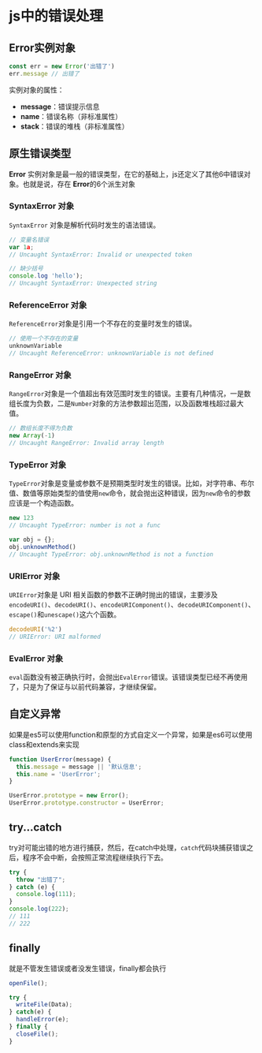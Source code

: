 # js中的错误处理

## Error实例对象

```javascript
const err = new Error('出错了')
err.message	// 出错了
```

实例对象的属性：

- **message**：错误提示信息
- **name**：错误名称（非标准属性）
- **stack**：错误的堆栈（非标准属性）



## 原生错误类型

**Error** 实例对象是最一般的错误类型，在它的基础上，js还定义了其他6中错误对象。也就是说，存在 **Error**的6个派生对象

### SyntaxError 对象

`SyntaxError` 对象是解析代码时发生的语法错误。

```javascript
// 变量名错误
var 1a;
// Uncaught SyntaxError: Invalid or unexpected token

// 缺少括号
console.log 'hello');
// Uncaught SyntaxError: Unexpected string
```



### ReferenceError 对象

`ReferenceError`对象是引用一个不存在的变量时发生的错误。

```javascript
// 使用一个不存在的变量
unknownVariable
// Uncaught ReferenceError: unknownVariable is not defined
```



### RangeError 对象

`RangeError`对象是一个值超出有效范围时发生的错误。主要有几种情况，一是数组长度为负数，二是`Number`对象的方法参数超出范围，以及函数堆栈超过最大值。

```javascript
// 数组长度不得为负数
new Array(-1)
// Uncaught RangeError: Invalid array length
```



### TypeError 对象

`TypeError`对象是变量或参数不是预期类型时发生的错误。比如，对字符串、布尔值、数值等原始类型的值使用`new`命令，就会抛出这种错误，因为`new`命令的参数应该是一个构造函数。

```javascript
new 123
// Uncaught TypeError: number is not a func

var obj = {};
obj.unknownMethod()
// Uncaught TypeError: obj.unknownMethod is not a function
```



### URIError 对象

`URIError`对象是 URI 相关函数的参数不正确时抛出的错误，主要涉及`encodeURI()`、`decodeURI()`、`encodeURIComponent()`、`decodeURIComponent()`、`escape()`和`unescape()`这六个函数。

```javascript
decodeURI('%2')
// URIError: URI malformed
```



### EvalError 对象

`eval`函数没有被正确执行时，会抛出`EvalError`错误。该错误类型已经不再使用了，只是为了保证与以前代码兼容，才继续保留。



## 自定义异常

如果是es5可以使用function和原型的方式自定义一个异常，如果是es6可以使用class和extends来实现

```javascript
function UserError(message) {
  this.message = message || '默认信息';
  this.name = 'UserError';
}

UserError.prototype = new Error();
UserError.prototype.constructor = UserError;
```



## try...catch

try对可能出错的地方进行捕获，然后，在catch中处理，`catch`代码块捕获错误之后，程序不会中断，会按照正常流程继续执行下去。

```javascript
try {
  throw "出错了";
} catch (e) {
  console.log(111);
}
console.log(222);
// 111
// 222
```



## finally

就是不管发生错误或者没发生错误，finally都会执行

```javascript
openFile();

try {
  writeFile(Data);
} catch(e) {
  handleError(e);
} finally {
  closeFile();
}
```

